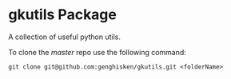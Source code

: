 # gkutils Package #

A collection of useful python utils.

To clone the _master_ repo use the following command:

	git clone git@github.com:genghisken/gkutils.git <folderName>
